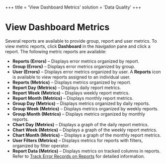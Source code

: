 +++
title = 'View Dashboard Metrics'
solution = 'Data Quality'
+++

# View Dashboard Metrics

Several reports are available to provide group, report and user metrics.
To view metric reports, click **Dashboard** in the
*<span style="font-family: Arial, sans-serif;">Navigation</span>* pane
and click a report. The following metric reports are available:

  - **Reports (Errors)** – Displays error metrics organized by report.
  - **Group (Errors)** – Displays error metrics organized by group.
  - **User (Errors)** – Displays error metrics organized by user. A
    **Reports** icon is available to view reports assigned to an
    individual user.
  - **Reports (Metrics)** – Displays metrics organized by report.
  - **Report Day (Metrics)** – Displays daily report metrics.
  - **Report Week (Metrics)** – Displays weekly report metrics.
  - **Report Month (Metrics)** – Displays monthly report metrics.
  - **Group Day (Metrics)** – Displays metrics organized by daily
    reports.
  - **Group Week (Metrics)** – Displays metrics organized by weekly
    reports.
  - **Group Month (Metrics)** – Displays metrics organized by monthly
    reports.
  - **Chart Day (Metrics)** – Displays a graph of the daily report
    metrics.
  - **Chart Week (Metrics)** – Displays a graph of the weekly report
    metrics.
  - **Chart Month (Metrics)** – Displays a graph of the monthly report
    metrics.
  - **User Filters (Metrics)** – Displays metrics for reports with
    filters, organized by filter operator.
  - **Report Data (Metrics)** – Displays metrics on tracked columns in
    reports. Refer to [Track Error Records on
    Reports](Track_Error_Records_on_Reports.htm) for detailed
    information.
